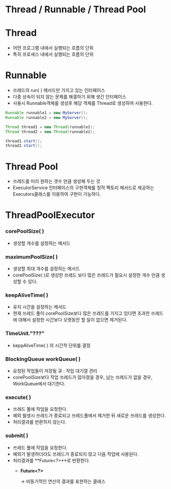 # Thread / Runnable / Thread Pool

# Thread

- 어떤 프로그램 내에서 실행되는 흐름의 단위
- 특히 프로세스 내에서 실행되는 흐름의 단위

# Runnable

- 쓰레드의 run( ) 메서드만 가지고 있는 인터페이스
- 다중 상속이 되지 않는 문제를 해결하기 위해 생긴 인터페이스
- 사용시 Runnable객체를 생성후 해당 객체를 Thread로 생성하여 사용한다.

```java
Runnable runnable1 = new MyServer();
Runnable runnable2 = new MyServer();

Thread thread1 = new Thread(runnable1);
Thread thread2 = new Thread(runnable2);

thread1.start();
thread2.start();
```

# Thread Pool

- 쓰레드를 미리 원하는 갯수 만큼 생성해 두는 것
- ExecutorService 인터페이스의 구현객체를 정적 팩토리 메서드로 제공하는 Executors클래스를 이용하여 구현이 가능하다.

# ThreadPoolExecutor

### corePoolSize( )

- 생성할 개수를 설정하는 메서드

### maximumPoolSize( )

- 생성할 최대 개수를 설정하는 메서드
- corePoolSize( )로 생성한 쓰레드 보다 많은 쓰레드가 필요시 설정한 개수 만큼 생성할 수 있다.

### keepAliveTime( )

- 유지 시간을 설정하는 메서드
- 현재 쓰레드 풀이 corePoolSize보다 많은 쓰레드를 가지고 있다면 초과한 쓰레드에 대해서 설정한 시간보다 오랫동안 할 일이 없으면 제거된다.

### TimeUnit.”???”

- keppAliveTime( ) 의 시간적 단위를 결정

### BlockingQueue<Runnable> workQueue( )

- 요청된 작업들이 저장될 큐 : 작업 대기열 관리
- corePoolSize보다 작업 쓰레드가 많아졌을 경우, 남는 쓰레드가 없을 경우, WorkQueue에서 대기한다.

### execute( )

- 쓰레드 풀에 작업을 요청한다.
- 예외 발생시 쓰레드가 종료되고 쓰레드풀에서 제거한 뒤 새로운 쓰레드를 생성한다.
- 처리결과를 반환하지 않는다.

### submit( )

- 쓰레드 풀에 작업을 요청한다.
- 예외가 발생하더라도 쓰레드가 종료되지 않고 다음 작업에 사용된다.
- 처리결과를 **Future<?>**로 반환한다.
    - **Future<?>**
        
        → 비동기적인 연산의 결과를 표현하는 클래스
